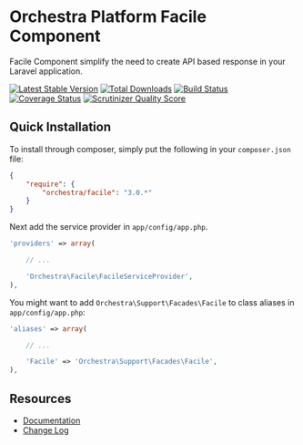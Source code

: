 Orchestra Platform Facile Component
==============

Facile Component simplify the need to create API based response in your Laravel application.

[![Latest Stable Version](https://poser.pugx.org/orchestra/facile/v/stable.png)](https://packagist.org/packages/orchestra/facile)
[![Total Downloads](https://poser.pugx.org/orchestra/facile/downloads.png)](https://packagist.org/packages/orchestra/facile)
[![Build Status](https://travis-ci.org/orchestral/facile.svg?branch=master)](https://travis-ci.org/orchestral/facile)
[![Coverage Status](https://coveralls.io/repos/orchestral/facile/badge.png?branch=master)](https://coveralls.io/r/orchestral/facile?branch=master)
[![Scrutinizer Quality Score](https://scrutinizer-ci.com/g/orchestral/facile/badges/quality-score.png?b=master)](https://scrutinizer-ci.com/g/orchestral/facile/)

## Quick Installation

To install through composer, simply put the following in your `composer.json` file:

```json
{
	"require": {
		"orchestra/facile": "3.0.*"
	}
}
```

Next add the service provider in `app/config/app.php`.

```php
'providers' => array(

	// ...

	'Orchestra\Facile\FacileServiceProvider',
),
```

You might want to add `Orchestra\Support\Facades\Facile` to class aliases in `app/config/app.php`:

```php
'aliases' => array(

	// ...

	'Facile' => 'Orchestra\Support\Facades\Facile',
),
```

## Resources

* [Documentation](http://orchestraplatform.com/docs/latest/components/facile)
* [Change Log](http://orchestraplatform.com/docs/latest/components/facile/changes#v3-0)

